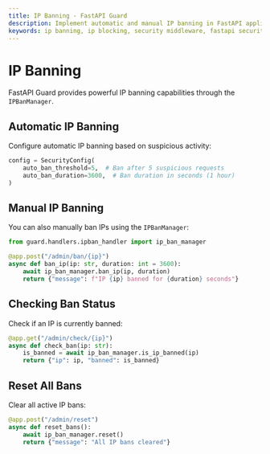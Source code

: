 ```yaml
---
title: IP Banning - FastAPI Guard
description: Implement automatic and manual IP banning in FastAPI applications using FastAPI Guard's IPBanManager
keywords: ip banning, ip blocking, security middleware, fastapi security
---
```


# IP Banning

FastAPI Guard provides powerful IP banning capabilities through the `IPBanManager`.

## Automatic IP Banning

Configure automatic IP banning based on suspicious activity:

```python
config = SecurityConfig(
    auto_ban_threshold=5,  # Ban after 5 suspicious requests
    auto_ban_duration=3600,  # Ban duration in seconds (1 hour)
)
```

## Manual IP Banning

You can also manually ban IPs using the `IPBanManager`:

```python
from guard.handlers.ipban_handler import ip_ban_manager

@app.post("/admin/ban/{ip}")
async def ban_ip(ip: str, duration: int = 3600):
    await ip_ban_manager.ban_ip(ip, duration)
    return {"message": f"IP {ip} banned for {duration} seconds"}
```

## Checking Ban Status

Check if an IP is currently banned:

```python
@app.get("/admin/check/{ip}")
async def check_ban(ip: str):
    is_banned = await ip_ban_manager.is_ip_banned(ip)
    return {"ip": ip, "banned": is_banned}
```

## Reset All Bans

Clear all active IP bans:

```python
@app.post("/admin/reset")
async def reset_bans():
    await ip_ban_manager.reset()
    return {"message": "All IP bans cleared"}
